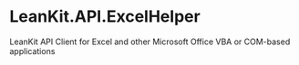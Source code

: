 # LeanKit.API.ExcelHelper
LeanKit API Client for Excel and other Microsoft Office VBA or COM-based applications
